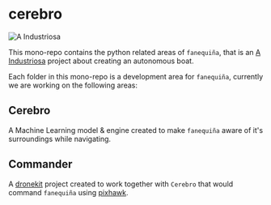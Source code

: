 # cerebro

![A Industriosa](https://i.imgur.com/DZ3NuFg.png)

This mono-repo contains the python related areas of `fanequiña`, that is an [A Industriosa](https://intranet.aindustriosa.org/) project about creating an autonomous boat.

Each folder in this mono-repo is a development area for `fanequiña`, currently we are working on the following areas:

## Cerebro
A Machine Learning model & engine created to make `fanequiña` aware of it's surroundings while navigating.

## Commander
A [dronekit](http://python.dronekit.io/) project created to work together with `Cerebro` that would command `fanequiña` using [pixhawk](https://pixhawk.org/).
